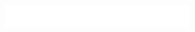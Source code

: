<h1 align="center">
  <img src="https://raw.githubusercontent.com/martonlederer/martonlederer/master/name.svg" alt="Madhan Kumar Baskaran" />
</h1>
